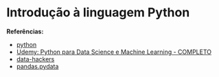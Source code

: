 # Introdução à linguagem Python

**Referências:**

* [python](https://www.python.org/)
* [Udemy: Python para Data Science e Machine Learning - COMPLETO](https://www.udemy.com/course/python-para-data-science-e-machine-learning/)
* [data-hackers](https://medium.com/data-hackers/uma-introdução-simples-ao-pandas-1e15eea37fa1)
* [pandas.pydata](https://pandas.pydata.org/)

